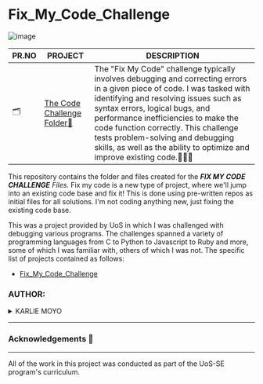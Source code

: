 # Fix_My_Code_Challenge

![image](https://github.com/user-attachments/assets/8e12753d-2a12-49a6-8869-fd71dad42269)

| PR.NO | PROJECT                                                                           | DESCRIPTION |
| ----- | --------------------------------------------------------------------------------- | ----------- |
|  🗂️  | [The Code Challenge Folder📁](./0x00-challenge/)                                        |The "Fix My Code" challenge typically involves debugging and correcting errors in a given piece of code. I was tasked with identifying and resolving issues such as syntax errors, logical bugs, and performance inefficiencies to make the code function correctly. This challenge tests problem-solving and debugging skills, as well as the ability to optimize and improve existing code.👩🏽‍💻 |

This repository contains the folder and files created for the _**FIX MY CODE CHALLENGE** Files._
Fix my code is a new type of project, where we'll jump into an existing code base and fix it! This is done using pre-written repos as initial files for all solutions. I'm not coding anything new, just fixing the existing code base.

This was a project provided by UoS in which I was challenged with debugging various programs. The challenges spanned a variety of programming languages from C to Python to Javascript to Ruby and more, some of which I was familiar with, others of which I was not. The specific list of projects contained as follows: 
- [Fix_My_Code_Challenge](https://github.com/karlie-moyo/Fix_My_Code_Challenge/tree/main/0x00-challenge)

### AUTHOR:
<details>
    <summary>KARLIE MOYO</summary>
    <ul>
        <li>
            <a href="https://github.com/karlie-moyo">Github</a>
        </li>
        <li>
            <a href="https://twitter.com/karlieemoyo">Twitter</a>
        </li>
        <li>
            <a href="https://karlieemoyo@gmail.com">e-mail</a>
        </li>
    </ul>
</details>

---

### Acknowledgements  :pray:
___
All of the work in this project was conducted as part of the UoS-SE program's curriculum. 
